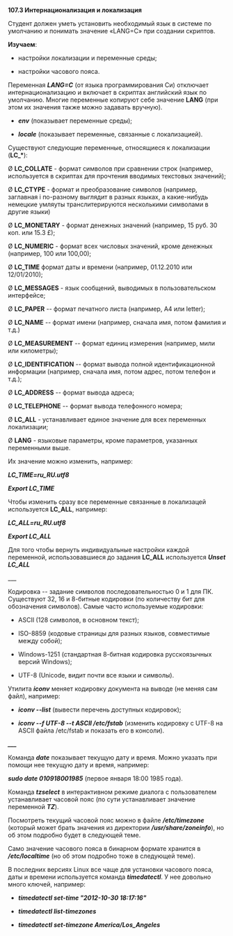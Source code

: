 **107.3 Интернационализация и локализация**

Студент должен уметь установить необходимый язык в системе по умолчанию
и понимать значение «LANG=C» при создании скриптов.

**Изучаем**:

-   настройки локализации и переменные среды;

-   настройки часового пояса.

Переменная ***LANG=C*** (от языка программирования Си) отключает
интернационализацию и включает в скриптах английский язык по умолчанию.
Многие переменные копируют себе значение **LANG** (при этом их значения
также можно задавать вручную).

-   ***env*** (показывает переменные среды);

-   ***locale*** (показывает переменные, связанные с локализацией).

Существуют следующие переменные, относящиеся к локализации (**LC\_\***):

Ø **LC_COLLATE** - формат символов при сравнении строк (например,
используется в скриптах для прочтения вводимых текстовых значений);

Ø **LC_CTYPE** - формат и преобразование символов (например, заглавная i
по-разному выглядит в разных языках, а какие-нибудь немецкие умляуты
транслитерируются несколькими символами в другие языки)

Ø **LC_MONETARY** - формат денежных значений (например, 15 руб. 30 коп.
или 15.3 £);

Ø **LC_NUMERIC** - формат всех числовых значений, кроме денежных
(например, 100 или 100,00);

Ø **LC_TIME** формат даты и времени (например, 01.12.2010 или
12/01/2010);

Ø **LC_MESSAGES** - язык сообщений, выводимых в пользовательском
интерфейсе;

Ø **LC_PAPER** -- формат печатного листа (например, A4 или letter);

Ø **LC_NAME** -- формат имени (например, сначала имя, потом фамилия и
т.д.)

Ø **LC_MEASUREMENT** -- формат единиц измерения (например, мили или
километры);

Ø **LC_IDENTIFICATION** -- формат вывода полной идентификационной
информации (например, сначала имя, потом адрес, потом телефон и т.д.);

Ø **LC_ADDRESS** -- формат вывода адреса;

Ø **LC_TELEPHONE** -- формат вывода телефонного номера;

Ø **LC_ALL** - устанавливает единое значение для всех переменных
локализации;

Ø **LANG** - языковые параметры, кроме параметров, указанных переменными
выше.

Их значение можно изменить, например:

***LC_TIME=ru_RU.utf8***

***Export LC_TIME***

Чтобы изменить сразу все переменные связанные в локализацей используется
**LC_ALL**, например:

***LC_ALL=ru_RU.utf8***

***Export LC_ALL***

Для того чтобы вернуть индивидуальные настройки каждой переменной,
использовавшиеся до задания **LC_ALL** используется ***Unset LC_ALL***

\_\_\_

Кодировка -- задание символов последовательностью 0 и 1 для ПК.
Существуют 32, 16 и 8-битные кодировки (по количеству бит для
обозначения символов). Самые часто используемые кодировки:

-   ASCII (128 символов, в основном текст);

-   ISO-8859 (кодовые страницы для разных языков, совместимые между
    собой);

-   Windows-1251 (стандартная 8-битная кодировка русскоязычных версий
    Windows);

-   UTF-8 (Unicode, видит почти все языки и символы).

Утилита ***iconv*** меняет кодировку документа на выводе (не меняя сам
файл), например:

-   ***iconv --list*** (вывести перечень доступных кодировок);

-   ***iconv --f UTF-8 --t ASCII /etc/fstab*** (изменить кодировку с
    UTF-8 на ASCII файла /etc/fstab и показать его в консоли).

***\_\_\_***

Команда ***date*** показывает текущую дату и время. Можно указать при
помощи нее текущую дату и время, например:

***sudo date 010918001985*** (первое января 18:00 1985 года).

Команда ***tzselect*** в интерактивном режиме диалога с пользователем
устанавливает часовой пояс (по сути устанавливает значение переменной
***TZ***).

Посмотреть текущий часовой пояс можно в файле ***/etc/timezone***
(который может брать значения из директории ***/usr/share/zoneinfo***),
но об этом подробно будет в следующей теме.

Само значение часового пояса в бинарном формате хранится в
***/etc/localtime*** (но об этом подробно тоже в следующей теме).

В последних версиях Linux все чаще для установки часового пояса, даты и
времени используется команда ***timedatectl***. У нее довольно много
ключей, например:

-   ***timedatectl set-time \"2012-10-30 18:17:16\"***

-   ***timedatectl list-timezones***

-   ***timedatectl set-timezone America/Los_Angeles***
